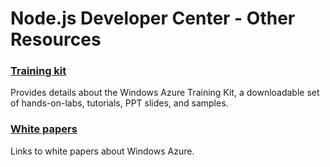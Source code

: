 <properties linkid="devnav-node-otherresources" urlDisplayName="Other Resources" pageTitle="Windows Azure Node.js resources" title="Windows Azure Node.js resources" metaKeywords="Azure node" Description="Find topics about using Node.js with Windows Azure." metaCanonical="http://www.windowsazure.com/en-us/develop/net/best-practices/" disqusComments="0" umbracoNaviHide="0" />


# Node.js Developer Center - Other Resources
### [Training kit][]
Provides details about the Windows Azure Training Kit, a downloadable set of hands-on-labs, tutorials, PPT slides, and samples.

### [White papers][]
Links to white papers about Windows Azure.

[Training kit]: /en-us/develop/nodejs/other-resources/training-kit/
[White papers]: /en-us/develop/nodejs/other-resources/white-papers/